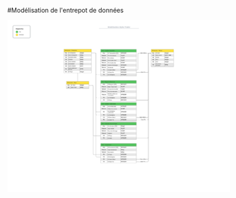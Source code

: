 #Modélisation de l'entrepot de données

![Schéma du DWH](/Img/Modélisation_Entrepot_de_données.jpeg)
